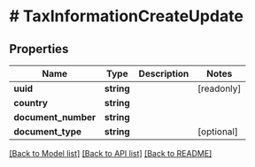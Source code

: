 # # TaxInformationCreateUpdate

## Properties

Name | Type | Description | Notes
------------ | ------------- | ------------- | -------------
**uuid** | **string** |  | [readonly]
**country** | **string** |  |
**document_number** | **string** |  |
**document_type** | **string** |  | [optional]

[[Back to Model list]](../../README.md#models) [[Back to API list]](../../README.md#endpoints) [[Back to README]](../../README.md)
